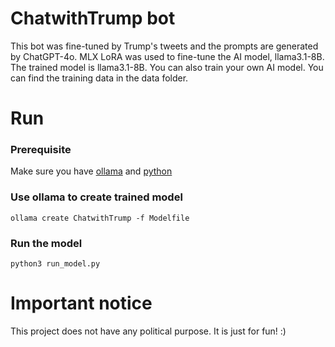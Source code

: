 # ChatwithTrump bot
This bot was fine-tuned by Trump's tweets and the prompts are generated by ChatGPT-4o. MLX LoRA was used to fine-tune the AI model, llama3.1-8B. 
The trained model is llama3.1-8B. You can also train your own AI model. You can find the training data in the data folder.

# Run
### Prerequisite
Make sure you have [ollama](https://ollama.com) and [python](https://www.python.org)

### Use ollama to create trained model

```
ollama create ChatwithTrump -f Modelfile
```

### Run the model

```
python3 run_model.py
```

# Important notice
This project does not have any political purpose. It is just for fun! :)
